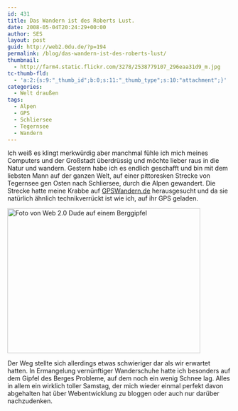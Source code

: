 ```yaml
---
id: 431
title: Das Wandern ist des Roberts Lust.
date: 2008-05-04T20:24:29+00:00
author: SES
layout: post
guid: http://web2.0du.de/?p=194
permalink: /blog/das-wandern-ist-des-roberts-lust/
thumbnail:
  - http://farm4.static.flickr.com/3278/2538779107_296eaa31d9_m.jpg
tc-thumb-fld:
  - 'a:2:{s:9:"_thumb_id";b:0;s:11:"_thumb_type";s:10:"attachment";}'
categories:
  - Welt draußen
tags:
  - Alpen
  - GPS
  - Schliersee
  - Tegernsee
  - Wandern
---
```

Ich weiß es klingt merkwürdig aber manchmal fühle ich mich meines Computers und der Großstadt überdrüssig und möchte lieber raus in die Natur und wandern. Gestern habe ich es endlich geschafft und bin mit dem liebsten Mann auf der ganzen Welt, auf einer pittoresken Strecke von Tegernsee gen Osten nach Schliersee, durch die Alpen gewandert. Die Strecke hatte meine Krabbe auf [GPSWandern.de](http://www.gpswandern.de/gindlalm/gindlalm.shtml "GPSWandern.de") herausgesucht und da sie natürlich ähnlich technikverrückt ist wie ich, auf ihr GPS geladen.

<img loading="lazy" src="http://www.rocket-turtle.de/images/uploads/landscape/alpen.jpg" alt="Foto von Web 2.0 Dude auf einem Berggipfel" width="434" height="326" /> 

Der Weg stellte sich allerdings etwas schwieriger dar als wir erwartet hatten. In Ermangelung vernünftiger Wanderschuhe hatte ich besonders auf dem Gipfel des Berges Probleme, auf dem noch ein wenig Schnee lag. Alles in allem ein wirklich toller Samstag, der mich wieder einmal perfekt davon abgehalten hat über Webentwicklung zu bloggen oder auch nur darüber nachzudenken.